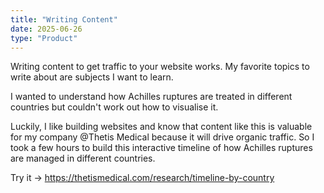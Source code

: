 ```yaml
---
title: "Writing Content"
date: 2025-06-26
type: "Product"
---
```


Writing content to get traffic to your website works. My favorite topics to write about are subjects I want to learn.

I wanted to understand how Achilles ruptures are treated in different countries but couldn't work out how to visualise it.

Luckily, I like building websites and know that content like this is valuable for my company @Thetis Medical because it will drive organic traffic. So I took a few hours to build this interactive timeline of how Achilles ruptures are managed in different countries.

Try it → <https://thetismedical.com/research/timeline-by-country>

